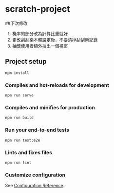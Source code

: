 # scratch-project

##下次修改
1. 機率的部分改為計算比重就好
2. 更改刮刮樂本體設定後，不要清掉刮刮樂紀錄
3. 抽獎使用者額外拉出一個視窗

## Project setup
```
npm install
```

### Compiles and hot-reloads for development
```
npm run serve
```

### Compiles and minifies for production
```
npm run build
```

### Run your end-to-end tests
```
npm run test:e2e
```

### Lints and fixes files
```
npm run lint
```

### Customize configuration
See [Configuration Reference](https://cli.vuejs.org/config/).
